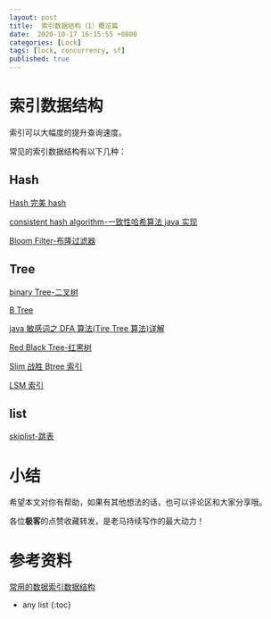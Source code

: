 ```yaml
---
layout: post
title:  索引数据结构（1）概览篇
date:  2020-10-17 16:15:55 +0800
categories: [Lock]
tags: [lock, concurrency, sf]
published: true
---
```


# 索引数据结构

索引可以大幅度的提升查询速度。

常见的索引数据结构有以下几种：

## Hash

[Hash 完美 hash](http://houbb.github.io/2018/05/30/hash-perfect)

[consistent hash algorithm-一致性哈希算法 java 实现](http://houbb.github.io/2020/06/19/load-balance-03-consistent-hash-in-java)

[Bloom Filter-布隆过滤器](http://houbb.github.io/2018/12/05/bloom-filter)

## Tree

[binary Tree-二叉树](http://houbb.github.io/2018/11/07/data-struct-binary-tree)

[B Tree](http://houbb.github.io/2018/09/12/b-tree)

[java 敏感词之 DFA 算法(Tire Tree 算法)详解](http://houbb.github.io/2020/01/07/sensitive-word-dfa)

[Red Black Tree-红黑树](http://houbb.github.io/2018/09/12/data-struct-red-black-tree)

[Slim 战胜 Btree 索引](http://houbb.github.io/2018/09/06/index-slimtrie)

[LSM 索引](http://houbb.github.io/2018/09/06/index-lsm)

## list

[skiplist-跳表](http://houbb.github.io/2019/02/13/datastruct-skiplist)

# 小结

希望本文对你有帮助，如果有其他想法的话，也可以评论区和大家分享哦。

各位**极客**的点赞收藏转发，是老马持续写作的最大动力！

# 参考资料

[常用的数据索引数据结构](https://www.jianshu.com/p/2f562c7f10a0)

* any list
{:toc}